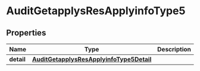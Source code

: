 # AuditGetapplysResApplyinfoType5

## Properties
Name | Type | Description | Notes
------------ | ------------- | ------------- | -------------
**detail** | [**AuditGetapplysResApplyinfoType5Detail**](AuditGetapplysResApplyinfoType5Detail.md) |  |  [optional]

